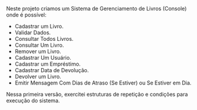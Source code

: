Neste projeto criamos um Sistema de Gerenciamento de Livros (Console) onde é possível:

- Cadastrar um Livro.
- Validar Dados. 
- Consultar Todos Livros.
- Consultar Um Livro.
- Remover um Livro.
- Cadastrar Um Usuário. 
- Cadastrar um Empréstimo.
- Cadastrar Data de Devolução.
- Devolver um Livro. 
- Emitir Mensagem Com Dias de Atraso (Se Estiver) ou Se Estiver em Dia.

Nessa primeira versão, exercitei estruturas de repetição e condições para execução do sistema.
